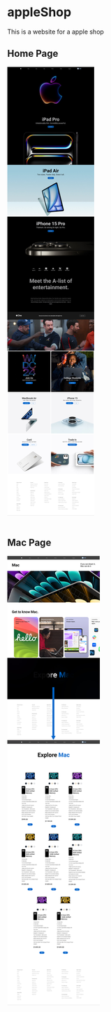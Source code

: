 # appleShop
This is a website for a apple shop

<h2>Home Page</h2>
<img src="./outputs/HomePage.jpg">
<br><br>
<h2>Mac Page</h2>
<img src="./outputs/macPage.jpg">
